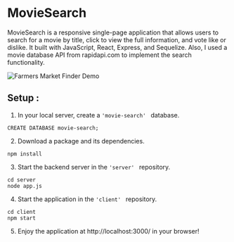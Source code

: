 # MovieSearch 

MovieSearch is a responsive single-page application that allows users to search for a movie by title, click to view the full information, and vote like or dislike. It built with JavaScript, React, Express, and Sequelize. Also, I used a movie database API from rapidapi.com to implement the search functionality. 

![Farmers Market Finder Demo](readme/screenshot.gif)


## Setup : 
1. In your local server, create a  ```'movie-search' ``` database.
``` 
CREATE DATABASE movie-search;
```

2. Download a package and its dependencies.
```
npm install 
```

3. Start the backend server in the  ```'server' ``` repository. 
 ```
 cd server  
 node app.js  
 ```

4. Start the application in the  ```'client' ``` repository.
 ```
cd client 
npm start 
 ```

5. Enjoy the application at http://localhost:3000/ in your browser!

